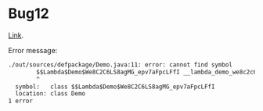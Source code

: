 # Bug12

[Link](https://github.com/skylot/jadx/issues/2013).

Error message:

``` txt
./out/sources/defpackage/Demo.java:11: error: cannot find symbol
        $$Lambda$Demo$We8C2C6LS8agMG_epv7aFpcLFfI __lambda_demo_we8c2c6ls8agmg_epv7afpclffi = new Function() { // from class: -$$Lambda$Demo$We8C2C6LS8agMG_epv7aFpcLFfI
        ^
  symbol:   class $$Lambda$Demo$We8C2C6LS8agMG_epv7aFpcLFfI
  location: class Demo
1 error
```

